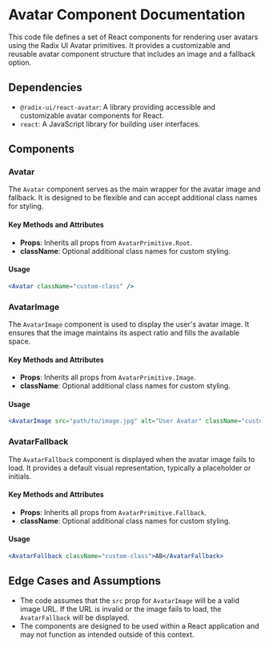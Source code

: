 # Avatar Component Documentation

This code file defines a set of React components for rendering user avatars using the Radix UI Avatar primitives. It provides a customizable and reusable avatar component structure that includes an image and a fallback option.

## Dependencies
- `@radix-ui/react-avatar`: A library providing accessible and customizable avatar components for React.
- `react`: A JavaScript library for building user interfaces.

## Components

### Avatar
The `Avatar` component serves as the main wrapper for the avatar image and fallback. It is designed to be flexible and can accept additional class names for styling.

#### Key Methods and Attributes
- **Props**: Inherits all props from `AvatarPrimitive.Root`.
- **className**: Optional additional class names for custom styling.

#### Usage
```jsx
<Avatar className="custom-class" />
```

### AvatarImage
The `AvatarImage` component is used to display the user's avatar image. It ensures that the image maintains its aspect ratio and fills the available space.

#### Key Methods and Attributes
- **Props**: Inherits all props from `AvatarPrimitive.Image`.
- **className**: Optional additional class names for custom styling.

#### Usage
```jsx
<AvatarImage src="path/to/image.jpg" alt="User Avatar" className="custom-class" />
```

### AvatarFallback
The `AvatarFallback` component is displayed when the avatar image fails to load. It provides a default visual representation, typically a placeholder or initials.

#### Key Methods and Attributes
- **Props**: Inherits all props from `AvatarPrimitive.Fallback`.
- **className**: Optional additional class names for custom styling.

#### Usage
```jsx
<AvatarFallback className="custom-class">AB</AvatarFallback>
```

## Edge Cases and Assumptions
- The code assumes that the `src` prop for `AvatarImage` will be a valid image URL. If the URL is invalid or the image fails to load, the `AvatarFallback` will be displayed.
- The components are designed to be used within a React application and may not function as intended outside of this context.


